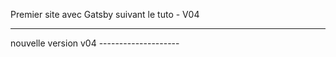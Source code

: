 Premier site avec Gatsby suivant le tuto - V04

----------------------------------------------------------------

nouvelle version v04 --------------------
